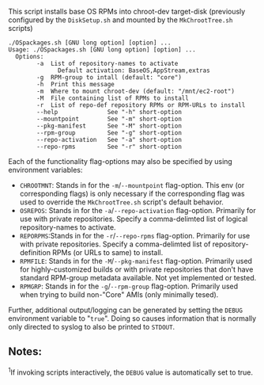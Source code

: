 This script installs base OS RPMs into chroot-dev target-disk (previously configured by the `DiskSetup.sh` and mounted by the `MkChrootTree.sh` scripts)

~~~
./OSpackages.sh [GNU long option] [option] ...
Usage: ./OSpackages.sh [GNU long option] [option] ...
  Options:
        -a  List of repository-names to activate
              Default activation: BaseOS,AppStream,extras
        -g  RPM-group to intall (default: "core")
        -h  Print this message
        -m  Where to mount chroot-dev (default: "/mnt/ec2-root")
        -M  File containing list of RPMs to install
        -r  List of repo-def repository RPMs or RPM-URLs to install
        --help              See "-h" short-option
        --mountpoint        See "-m" short-option
        --pkg-manifest      See "-M" short-option
        --rpm-group         See "-g" short-option
        --repo-activation   See "-a" short-option
        --repo-rpms         See "-r" short-option
~~~

Each of the functionality flag-options may also be specified by using environment variables:

- `CHROOTMNT`: Stands in for the `-m`/`--mountpoint` flag-option. This env (or corresponding flags) is only necessary if the corresponding flag was used to override the `MkChrootTree.sh` script's default behavior.
- `OSREPOS`: Stands in for the `-a`/`--repo-activation` flag-option. Primarily for use with private repositories. Specify a comma-delimted list of logical repository-names to activate.
- `REPORPMS`:Stands in for the `-r`/`--repo-rpms` flag-option. Primarily for use with private repositories. Specify a comma-delimted list of repository-definition RPMs (or URLs to same) to install.
- `RPMFILE`: Stands in for the `-M`/`--pkg-manifest` flag-option. Primarily used for highly-customized builds or with private repositories that don't have standard RPM-group metadata available. Not yet implemented or tested.
- `RPMGRP`: Stands in for the `-g`/`--rpm-group` flag-option. Primarily used when trying to build non-"Core" AMIs (only minimally tesed).

Further, additional output/logging can be generated by setting the `DEBUG` environment variable to "`true`". Doing so causes information that is normally only directed to syslog to also be printed to `STDOUT`.

## Notes:

<sup>1</sup>If invoking scripts interactively, the `DEBUG` value is automatically set to true.

